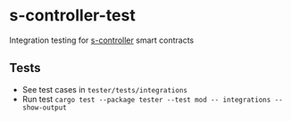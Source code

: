 # s-controller-test

Integration testing for [s-controller](https://github.com/moose-labs/s-controller-test) smart contracts

## Tests

- See test cases in `tester/tests/integrations`
- Run test `cargo test --package tester --test mod -- integrations --show-output`
